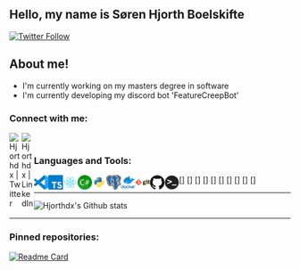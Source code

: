 ## Hello, my name is Søren Hjorth Boelskifte
[![Twitter Follow](https://img.shields.io/twitter/follow/Hjorthdx?color=1DA1F2&logo=twitter&style=for-the-badge)](https://twitter.com/intent/follow?original_referer=https%3A%2F%2Fgithub.com%2FHjorthdx&screen_name=Hjorthdx)

## About me!
- I'm currently working on my masters degree in software
- I'm currently developing my discord bot 'FeatureCreepBot'

### Connect with me:

[<img align="left" alt="Hjorthdx | Twitter" width="22px" src="https://cdn.jsdelivr.net/npm/simple-icons@v3/icons/twitter.svg" />][twitter]
[<img align="left" alt="Hjorthdx | LinkedIn" width="22px" src="https://cdn.jsdelivr.net/npm/simple-icons@v3/icons/linkedin.svg" />][linkedin]

<br />

### Languages and Tools:
[<img align="left" alt="Visual Studio Code" width="26px" src="https://raw.githubusercontent.com/github/explore/80688e429a7d4ef2fca1e82350fe8e3517d3494d/topics/visual-studio-code/visual-studio-code.png" />]
[<img align="left" alt="Typescript" width="26px" src="https://raw.githubusercontent.com/github/explore/80688e429a7d4ef2fca1e82350fe8e3517d3494d/topics/typescript/typescript.png" />]
[<img align="left" alt="React" width="26px" src="https://raw.githubusercontent.com/github/explore/80688e429a7d4ef2fca1e82350fe8e3517d3494d/topics/react/react.png" />]
[<img align="left" alt="CSharp" width="26px" src="https://raw.githubusercontent.com/github/explore/80688e429a7d4ef2fca1e82350fe8e3517d3494d/topics/csharp/csharp.png" />]
[<img align="left" alt="Python" width="26px" src="https://raw.githubusercontent.com/github/explore/80688e429a7d4ef2fca1e82350fe8e3517d3494d/topics/python/python.png" />]
[<img align="left" alt="Postgresql" width="26px" src="https://raw.githubusercontent.com/github/explore/80688e429a7d4ef2fca1e82350fe8e3517d3494d/topics/postgresql/postgresql.png" />]
[<img align="left" alt="Docker" width="26px" src="https://raw.githubusercontent.com/github/explore/80688e429a7d4ef2fca1e82350fe8e3517d3494d/topics/docker/docker.png" />]
[<img align="left" alt="Git" width="26px" src="https://raw.githubusercontent.com/github/explore/80688e429a7d4ef2fca1e82350fe8e3517d3494d/topics/git/git.png" />]
[<img align="left" alt="GitHub" width="26px" src="https://raw.githubusercontent.com/github/explore/78df643247d429f6cc873026c0622819ad797942/topics/github/github.png" />]
[<img align="left" alt="Terminal" width="26px" src="https://raw.githubusercontent.com/github/explore/80688e429a7d4ef2fca1e82350fe8e3517d3494d/topics/terminal/terminal.png" />]

---
<img align="left" alt="Hjorthdx's Github stats" src="https://github-readme-stats.vercel.app/api?username=Hjorthdx&show_icons=true&hide_border=true&count_private=true&theme=radical" />

<br />

---

### Pinned repositories:
[![Readme Card](https://github-readme-stats.vercel.app/api/pin/?username=Hjorthdx&repo=DiscordFeatureCreepBot)](https://github.com/Hjorthdx/DiscordFeatureCreepBot)

<br />
<br />

[twitter]: https://twitter.com/Hjorthdx
[linkedin]: https://www.linkedin.com/in/s%C3%B8ren-hjorth/